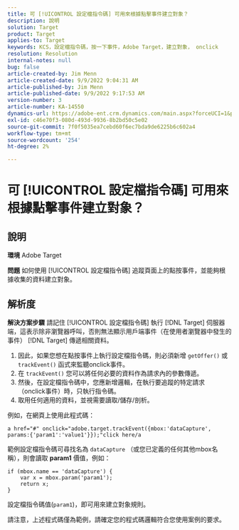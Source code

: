 ```yaml
---
title: 可 [!UICONTROL 設定檔指令碼] 可用來根據點擊事件建立對象？
description: 說明
solution: Target
product: Target
applies-to: Target
keywords: KCS，設定檔指令碼，按一下事件，Adobe Target，建立對象， onclick
resolution: Resolution
internal-notes: null
bug: false
article-created-by: Jim Menn
article-created-date: 9/9/2022 9:04:31 AM
article-published-by: Jim Menn
article-published-date: 9/9/2022 9:17:53 AM
version-number: 3
article-number: KA-14550
dynamics-url: https://adobe-ent.crm.dynamics.com/main.aspx?forceUCI=1&pagetype=entityrecord&etn=knowledgearticle&id=c324ea64-1e30-ed11-9db1-0022480866ad
exl-id: c46e70f3-080d-493d-9936-8b2bd50c5e02
source-git-commit: 7f0f5035ea7cebd60f6ec7bda9de6225b6c602a4
workflow-type: tm+mt
source-wordcount: '254'
ht-degree: 2%

---
```


# 可 [!UICONTROL 設定檔指令碼] 可用來根據點擊事件建立對象？

## 說明


<b>環境</b>
Adobe Target

<b>問題</b>
如何使用 [!UICONTROL 設定檔指令碼] 追蹤頁面上的點按事件，並能夠根據收集的資料建立對象。


## 解析度


<b>解決方案步驟</b>
請記住 [!UICONTROL 設定檔指令碼] 執行 [!DNL Target] 伺服器端，這表示除非瀏覽器呼叫，否則無法顯示用戶端事件（在使用者瀏覽器中發生的事件） [!DNL Target] 傳遞相關資料。

1. 因此，如果您想在點按事件上執行設定檔指令碼，則必須新增 `getOffer()` 或 `trackEvent()` 函式來監聽onclick事件。
2. 在 `trackEvent()` 您可以將任何必要的資料作為請求內的參數傳遞。
3. 然後，在設定檔指令碼中，您應新增邏輯，在執行要追蹤的特定請求（onclick事件）時，只執行指令碼。
4. 取用任何適用的資料，並視需要讀取/儲存/剖析。


例如，在網頁上使用此程式碼：

`a href="#" onclick="adobe.target.trackEvent({mbox:'dataCapture', params:{'param1':'value1'}});"click here/a`

範例設定檔指令碼可尋找名為 `dataCapture` （或您已定義的任何其他mbox名稱），則會讀取 <b>param1</b> 價值，例如：


```
if (mbox.name == 'dataCapture') {
    var x = mbox.param('param1'); 
    return x; 
}
```

設定檔指令碼值(`param1`)，即可用來建立對象規則。

請注意，上述程式碼僅為範例，請確定您的程式碼邏輯符合您使用案例的要求。
